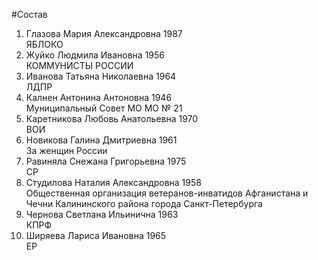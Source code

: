 #Состав
1. Глазова Мария Александровна 1987   
    ЯБЛОКО
2. Жуйко Людмила Ивановна 1956   
    КОММУНИСТЫ РОССИИ
3. Иванова Татьяна Николаевна 1964   
    ЛДПР
4. Калнен Антонина Антоновна 1946   
    Муниципальный Совет МО МО № 21
5. Каретникова Любовь Анатольевна 1970   
    ВОИ
6. Новикова Галина Дмитриевна 1961   
    За женщин России
7. Равиняла Снежана Григорьевна 1975   
    СР
8. Студилова Наталия Александровна 1958   
    Общественная организация ветеранов-инватидов Афганистана и Чечни Калининского района города Санкт-Петербурга
9. Чернова Светлана Ильинична 1963   
    КПРФ
10. Ширяева Лариса Ивановна 1965   
    ЕР
